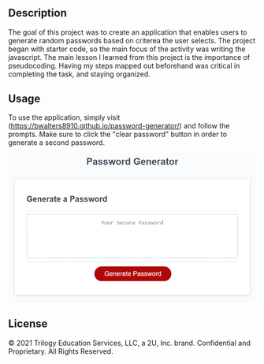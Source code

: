 # <Password-Generator>
## Description
The goal of this project was to create an application that enables users to generate random passwords based on criterea the user selects. The project began with starter code, so the main focus of the activity was writing the javascript. The main lesson I learned from this project is the importance of pseudocoding. Having my steps mapped out beforehand was critical in completing the task, and staying organized. 

## Usage
To use the application, simply visit (https://bwalters8910.github.io/password-generator/) and follow the prompts. Make sure to click the "clear password" button in order to generate a second password.

![screenshot](assets/03-javascript-homework-demo.png)

## License
© 2021 Trilogy Education Services, LLC, a 2U, Inc. brand. Confidential and Proprietary. All Rights Reserved.
